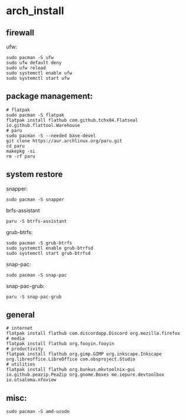# arch_install
## firewall
ufw:
```
sudo pacman -S ufw
sudo ufw default deny
sudo ufw reload
sudo systemctl enable ufw
sudo systemctl start ufw
```
## package management:
```
# flatpak
sudo pacman -S flatpak
flatpak install flathub com.github.tchx84.Flatseal io.github.flattool.Warehouse
# paru
sudo pacman -S --needed base-devel
git clone https://aur.archlinux.org/paru.git
cd paru
makepkg -si
rm -rf paru
```
## system restore
snapper:
```
sudo pacman -S snapper
```
brfs-assistant
```
paru -S btrfs-assistant
```
grub-btrfs:
```
sudo pacman -S grub-btrfs
sudo systemctl enable grub-btrfsd
sudo systemctl start grub-btrfsd
```
snap-pac:
```
sudo pacman -S snap-pac
```
snap-pac-grub:
```
paru -S snap-pac-grub
```
## general
```
# internet
flatpak install flathub com.discordapp.Discord org.mozilla.firefox
# media
flatpak install flathub org.fooyin.fooyin
# productivity
flatpak install flathub org.gimp.GIMP org.inkscape.Inkscape org.libreoffice.LibreOffice com.obsproject.Studio
# utilities
flatpak install flathub org.bunkus.mkvtoolnix-gui io.github.peazip.PeaZip org.gnome.Boxes me.iepure.devtoolbox io.otsaloma.nfoview
```
## misc:
```
sudo pacman -S amd-ucode
```
